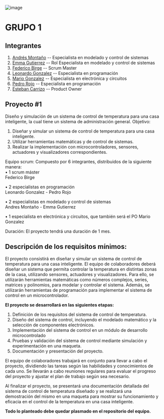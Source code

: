 

![image](https://user-images.githubusercontent.com/109010330/230780751-5b5fda13-12bd-4ac0-8d48-d371d9e005f0.png)


# GRUPO 1 #

## Integrantes ##  
1. [Andrés Montaño](https://github.com/maj3210) -- Especialista en modelado y control de sistemas
2. [ Emma Gutierrez](https://github.com/Emygut) -- Rol Especialista en modelado y control de sistemas
3. [Federico Birge](https://github.com/FedeBirge) -- Scrum Master
4. [Leonardo Gonzalez](https://github.com/leolgonzalez) -- Especialista en programación
5. [Mario Gonzalez](https://github.com/mariogonzalezispc) -- Especialista en electrónica y circuitos
6. [Pedro Rojo](https://github.com/tecnosisnet) -- Especialista en programación
7. [Esteban Carrizo](https://github.com/estebancarrizo) --  Product Owner

## Proyecto #1 ## 

Diseño y simulación de un sistema de control de temperatura para una casa inteligente, la cual tiene un sistema de administración general. 
Objetivo: 
1.	Diseñar y simular un sistema de control de temperatura para una casa inteligente.
2.	Utilizar herramientas matemáticas y de control de sistemas.
3.	Realizar la implementación con microcontroladores, sensores, actuadores y visualizadores correspondientes. 

Equipo scrum: Compuesto por 6 integrantes, distribuidos de la siguiente manera:  
•	1 scrum máster  
    Federico Birge
    
•	2 especialistas en programación  
    Leonardo Gonzalez - Pedro Rojo
    
•	2 especialistas en modelado y control de sistemas  
    Andres Montaño - Emma Gutierrez
    
•	1 especialista en electrónica y circuitos, que también será el PO
    Mario Gonzalez


Duración: El proyecto tendrá una duración de 1 mes.  

## Descripción de los requisitos mínimos:  

El proyecto consistirá en diseñar y simular un sistema de control de temperatura para una casa inteligente. El equipo de colaboradores deberá diseñar un sistema que permita controlar la temperatura en distintas zonas de la casa, utilizando sensores, actuadores y visualizadores.
Para ello, se utilizarán herramientas matemáticas como números complejos, series, matrices y polinomios, para modelar y controlar el sistema. Además, se utilizarán herramientas de programación para implementar el sistema de control en un microcontrolador.  

**El proyecto se desarrollará en las siguientes etapas:**  

1.	Definición de los requisitos del sistema de control de temperatura.
2.	Diseño del sistema de control, incluyendo el modelado matemático y la selección de componentes electrónicos.
3.	Implementación del sistema de control en un módulo de desarrollo microcontrolado
4.	Pruebas y validación del sistema de control mediante simulación y experimentación en una maqueta.
5.	Documentación y presentación del proyecto.  

El equipo de colaboradores trabajará en conjunto para llevar a cabo el proyecto, dividiendo las tareas según las habilidades y conocimientos de cada uno. Se llevarán a cabo reuniones regulares para evaluar el progreso del proyecto y ajustar el plan de trabajo según sea necesario.  

Al finalizar el proyecto, se presentará una documentación detallada del sistema de control de temperatura diseñado y se realizará una demostración del mismo en una maqueta para mostrar su funcionamiento y eficacia en el control de la temperatura en una casa inteligente.  

**Todo lo planteado debe quedar plasmado en el repositorio del equipo.** 

